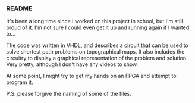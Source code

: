 ### README

It's been a long time since I worked on this project in school, but I'm still proud of it. I'm
not sure I could even get it up and running again if I wanted to...

The code was written in VHDL, and describes a circuit that can be used to solve shortest path
problems on topographical maps. It also includes the circuitry to display a graphical
representation of the problem and solution. Very pretty, although I don't have any videos to
show.

At some point, I might try to get my hands on an FPGA and attempt to program it.

P.S. please forgive the naming of some of the files.

